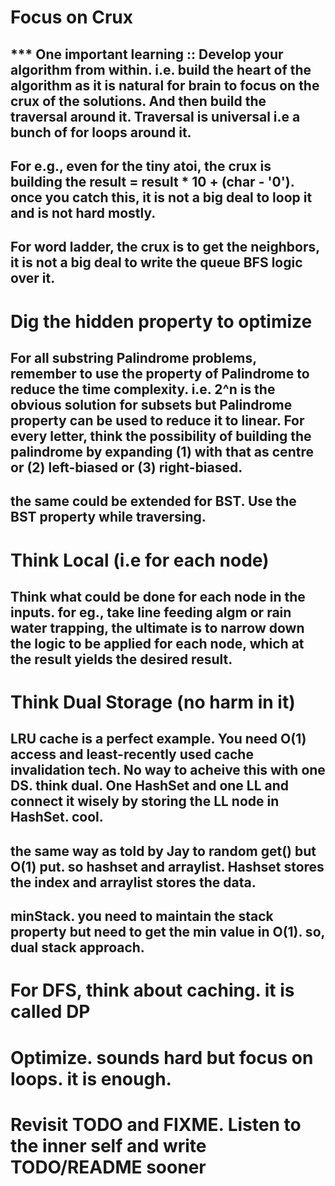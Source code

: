 
# Focus on Crux
## *** One important learning :: Develop your algorithm from within. i.e. build the heart of the algorithm as it is natural for brain to focus on the crux of the solutions. And then build the traversal around it. Traversal is universal i.e a bunch of for loops around it. 
## For e.g., even for the tiny atoi, the crux is building the result = result * 10 + (char - '0'). once you catch  this, it is not a big deal to loop it and is not hard mostly. 
## For word ladder, the crux is to get the neighbors, it is not a big deal to write the queue BFS logic over it.

# Dig the hidden property to optimize
## For all substring Palindrome problems, remember to use the property of Palindrome to reduce the time complexity. i.e. 2^n is the obvious solution for subsets but Palindrome property can be used to reduce it to linear. For every letter, think the possibility of building the palindrome by expanding (1) with that as centre or (2) left-biased or (3) right-biased.

## the same could be extended for BST. Use the BST property while traversing.

# Think Local (i.e for each node)
## Think what could be done for each node in the inputs. for eg., take line feeding algm or rain water trapping, the ultimate is to narrow down the logic to be applied for each node, which at the result yields the desired result.

# Think Dual Storage (no harm in it)
## LRU cache is a perfect example. You need O(1) access and least-recently used cache invalidation tech. No way to acheive this with one DS. think dual. One HashSet and one LL and connect it wisely by storing the LL node in HashSet. cool.

## the same way as told by Jay to random get() but O(1) put. so hashset and arraylist. Hashset stores the index and arraylist stores the data.

## minStack. you need to maintain the stack property but need to get the min value in O(1). so, dual stack approach.

# For DFS, think about caching. it is called DP

# Optimize. sounds hard but focus on loops. it is enough.

# Revisit TODO and FIXME. Listen to the inner self and write TODO/README sooner